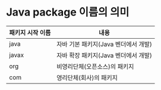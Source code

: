 # Java package 이름의 의미


| 패키지 시작 이름 | 내용 |
| ----------|-----------|
| java     | 자바 기본 패키지(Java 벤더에서 개발)    |
| javax     | 자바 확장 패키지(Java 벤더에서 개발)    |
| org     | 비영리단체(오픈소스)의 패키지    |
| com     | 영리단체(회사)의 패키지    |